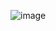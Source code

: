 <!--
![image](https://github.com/user-attachments/assets/55d09328-af20-468f-abeb-806e20666534)
![image](https://github.com/user-attachments/assets/5aa7b165-8787-4cfa-985a-e895ca1e119d)
![image](https://github.com/user-attachments/assets/aa0065c9-6a95-48ef-bb81-9da0fb0de672)
-->
![image](https://github.com/user-attachments/assets/8da079d9-909a-4578-9c0b-140c6d07d479)



<!--
**Juojo/juojo** is a ✨ _special_ ✨ repository because its `README.md` (this file) appears on your GitHub profile.

Here are some ideas to get you started:

- 🔭 I’m currently working on ...
- 🌱 I’m currently learning ...
- 👯 I’m looking to collaborate on ...
- 🤔 I’m looking for help with ...
- 💬 Ask me about ...
- 📫 How to reach me: ...
- 😄 Pronouns: ...
- ⚡ Fun fact: ...
-->

